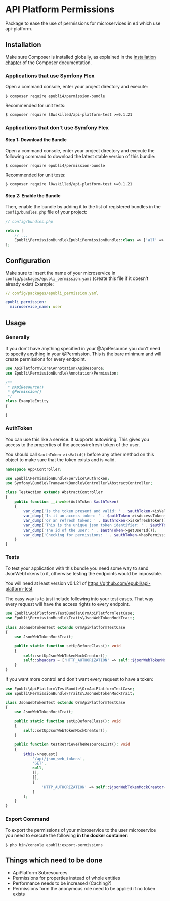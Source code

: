 # API Platform Permissions

Package to ease the use of permissions for microservices in e4 which use api-platform.

## Installation

Make sure Composer is installed globally, as explained in the
[installation chapter](https://getcomposer.org/doc/00-intro.md)
of the Composer documentation.

### Applications that use Symfony Flex

Open a command console, enter your project directory and execute:

```console
$ composer require epubli4/permission-bundle
```
Recommended for unit tests:
```console
$ composer require l0wskilled/api-platform-test >=0.1.21
```

### Applications that don't use Symfony Flex

#### Step 1: Download the Bundle

Open a command console, enter your project directory and execute the
following command to download the latest stable version of this bundle:

```console
$ composer require epubli4/permission-bundle
```
Recommended for unit tests:
```console
$ composer require l0wskilled/api-platform-test >=0.1.21
```

#### Step 2: Enable the Bundle

Then, enable the bundle by adding it to the list of registered bundles
in the `config/bundles.php` file of your project:

```php
// config/bundles.php

return [
    // ...
    Epubli\PermissionBundle\EpubliPermissionBundle::class => ['all' => true],
];
```

## Configuration

Make sure to insert the name of your microservice in `config/packages/epubli_permission.yaml` (create this file if it doesn't already exist)
Example:
```yaml
// config/packages/epubli_permission.yaml

epubli_permission:
  microservice_name: user
```

## Usage

### Generally

If you don't have anything specified in your @ApiResource you don't need to specify anything in your @Permission.
This is the bare minimum and will create permissions for every endpoint.
```php
use ApiPlatform\Core\Annotation\ApiResource;
use Epubli\PermissionBundle\Annotation\Permission;

/**
 * @ApiResource()
 * @Permission()
 */
class ExampleEntity
{

}
```

### AuthToken

You can use this like a service. It supports autowiring. This gives you access to the properties of the access/refresh token of the user.

You should call `$authToken->isValid()` before any other method on this object to make sure that the token exists and is valid.

```php
namespace App\Controller;

use Epubli\PermissionBundle\Service\AuthToken;
use Symfony\Bundle\FrameworkBundle\Controller\AbstractController;

class TestAction extends AbstractController
{
    public function __invoke(AuthToken $authToken)
    {
        var_dump('Is the token present and valid: ' . $authToken->isValid());
        var_dump('Is it an access token: ' . $authToken->isAccessToken());
        var_dump('or an refresh token: ' . $authToken->isRefreshToken());
        var_dump('This is the unique json token identifier: ' . $authToken->getJTI());
        var_dump('The id of the user: ' . $authToken->getUserId());
        var_dump('Checking for permissions: ' . $authToken->hasPermissionKey('user.user.delete'));
    }
}
```

### Tests

To test your application with this bundle you need some way to send JsonWebTokens to it, otherwise testing the endpoints would be impossible.

You will need at least version v0.1.21 of https://github.com/epubli/api-platform-test

The easy way is to just include following into your test cases. That way every request will have the access rights to every endpoint.
```php
use Epubli\ApiPlatform\TestBundle\OrmApiPlatformTestCase;
use Epubli\PermissionBundle\Traits\JsonWebTokenMockTrait;

class JsonWebTokenTest extends OrmApiPlatformTestCase
{
    use JsonWebTokenMockTrait;

    public static function setUpBeforeClass(): void
    {
        self::setUpJsonWebTokenMockCreator();
        self::$headers = ['HTTP_AUTHORIZATION' => self::$jsonWebTokenMockCreator->getMockAuthorizationHeaderForThisMicroservice()];
    }
}
```
If you want more control and don't want every request to have a token:
```php
use Epubli\ApiPlatform\TestBundle\OrmApiPlatformTestCase;
use Epubli\PermissionBundle\Traits\JsonWebTokenMockTrait;

class JsonWebTokenTest extends OrmApiPlatformTestCase
{
    use JsonWebTokenMockTrait;

    public static function setUpBeforeClass(): void
    {
        self::setUpJsonWebTokenMockCreator();
    }

    public function testRetrieveTheResourceList(): void
    {
        $this->request(
            '/api/json_web_tokens',
            'GET',
            null,
            [],
            [],
            [
                'HTTP_AUTHORIZATION' => self::$jsonWebTokenMockCreator->getMockAuthorizationHeaderForThisMicroservice()
            ]
        );
    }
}
```

### Export Command
To export the permissions of your microservice to the user microservice
you need to execute the following __in the docker container__:
```console
$ php bin/console epubli:export-permissions
```

## Things which need to be done

- ApiPlatform Subresources
- Permissions for properties instead of whole entities
- Performance needs to be increased (Caching?)
- Permissions form the anonymous role need to be applied if no token exists
